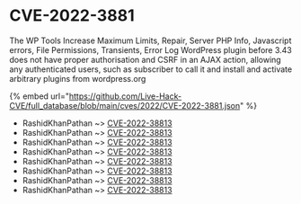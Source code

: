 # CVE-2022-3881

The WP Tools Increase Maximum Limits, Repair, Server PHP Info, Javascript errors, File Permissions, Transients, Error Log WordPress plugin before 3.43 does not have proper authorisation and CSRF in an AJAX action, allowing any authenticated users, such as subscriber to call it and install and activate arbitrary plugins from wordpress.org

{% embed url="https://github.com/Live-Hack-CVE/full_database/blob/main/cves/2022/CVE-2022-3881.json" %}


* RashidKhanPathan ~> [CVE-2022-38813](https://www.alice-snow.ru/2022/database/cve-2022-3881/cve-2022-38813-rashidkhanpathan)
* RashidKhanPathan ~> [CVE-2022-38813](https://www.alice-snow.ru/2022/database/cve-2022-3881/cve-2022-38813-rashidkhanpathan)
* RashidKhanPathan ~> [CVE-2022-38813](https://www.alice-snow.ru/2022/database/cve-2022-3881/cve-2022-38813-rashidkhanpathan)
* RashidKhanPathan ~> [CVE-2022-38813](https://www.alice-snow.ru/2022/database/cve-2022-3881/cve-2022-38813-rashidkhanpathan)
* RashidKhanPathan ~> [CVE-2022-38813](https://www.alice-snow.ru/2022/database/cve-2022-3881/cve-2022-38813-rashidkhanpathan)
* RashidKhanPathan ~> [CVE-2022-38813](https://www.alice-snow.ru/2022/database/cve-2022-3881/cve-2022-38813-rashidkhanpathan)
* RashidKhanPathan ~> [CVE-2022-38813](https://www.alice-snow.ru/2022/database/cve-2022-3881/cve-2022-38813-rashidkhanpathan)
* RashidKhanPathan ~> [CVE-2022-38813](https://www.alice-snow.ru/2022/database/cve-2022-3881/cve-2022-38813-rashidkhanpathan)